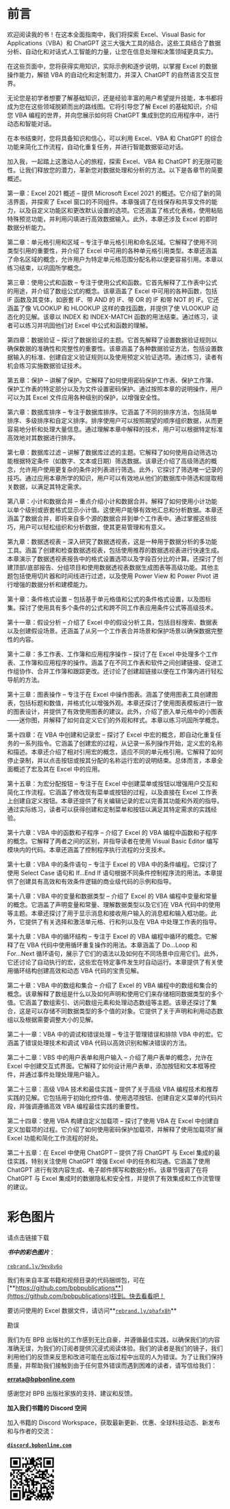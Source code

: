 # 前言

欢迎阅读我的书！在这本全面指南中，我们将探索 Excel、Visual Basic for Applications（VBA）和 ChatGPT 这三大强大工具的结合。这些工具结合了数据分析、自动化和对话式人工智能的力量，让您在信息处理和决策领域更具实力。

在这些页面中，您将获得实用知识，实际示例和逐步说明，以掌握 Excel 的数据操作能力，解锁 VBA 的自动化和定制潜力，并深入 ChatGPT 的自然语言交互世界。

无论您是初学者想要了解基础知识，还是经验丰富的用户希望提升技能，本书都将成为您在这些领域脱颖而出的路线图。它将引导您了解 Excel 的基础知识，介绍您 VBA 编程的世界，并向您展示如何将 ChatGPT 集成到您的应用程序中，进行动态和智能对话。

在本书结束时，您将具备知识和信心，可以利用 Excel、VBA 和 ChatGPT 的综合功能来简化工作流程，自动化重复任务，并进行智能数据驱动对话。

加入我，一起踏上这激动人心的旅程，探索 Excel、VBA 和 ChatGPT 的无限可能性。让我们释放您的潜力，革新您对数据处理和分析的方法。以下是各章节的简要概述。

第一章：Excel 2021 概述 – 提供 Microsoft Excel 2021 的概述。它介绍了新的简洁界面，并探索了 Excel 窗口的不同组件。本章强调了在线保存和共享文件的能力，以及自定义功能区和更改默认设置的选项。它还涵盖了格式化表格，使用粘贴特殊预览功能，并利用闪填进行高效数据输入。此外，本章还涉及 Excel 的即时数据分析能力。

第二章：单元格引用和区域 – 专注于单元格引用和命名区域。它解释了使用不同类型引用的重要性，并介绍了 Excel 中可用的各种单元格引用类型。本章还涵盖了命名区域的概念，允许用户为特定单元格范围分配名称以便更容易引用。本章以练习结束，以巩固所学概念。

第三章：使用公式和函数 – 专注于使用公式和函数。它首先解释了工作表中公式的用途，并介绍了数组公式的概念。该章涵盖了 Excel 中可用的各种函数，包括 IF 函数及其变体，如嵌套 IF、带 AND 的 IF、带 OR 的 IF 和带 NOT 的 IF。它还涵盖了像 VLOOKUP 和 HLOOKUP 这样的查找函数，并提供了使 VLOOKUP 动态化的见解。该章以 INDEX 和 INDEX-MATCH 函数的用法结束。通过练习，读者可以练习并巩固他们对 Excel 中公式和函数的理解。

第四章：数据验证 – 探讨了数据验证的主题。它首先解释了设置数据验证规则以确保数据的准确性和完整性的重要性。该章涵盖了各种数据验证方法，包括设置数据输入的标准、创建自定义验证规则以及使用预定义验证选项。通过练习，读者有机会练习实施数据验证技术。

第五章：保护 – 讲解了保护。它解释了如何使用密码保护工作表、保护工作簿、保护工作表的特定部分以及为文件设置密码保护。通过按照本章的说明操作，用户可以为其 Excel 文件应用各种级别的保护，以增强安全性。

第六章：数据库排序 – 专注于数据库排序。它涵盖了不同的排序方法，包括简单排序、多级排序和自定义排序。排序使用户可以按照期望的顺序组织数据，从而更容易地分析和处理大量信息。通过理解本章中解释的技术，用户可以根据特定标准高效地对其数据进行排序。

第七章：数据库过滤 – 讲解了数据库过滤的主题。它解释了如何使用自动筛选功能根据特定条件（如数字、文本或日期）筛选数据。该章还介绍了高级筛选的概念，允许用户使用更复杂的条件对列表进行筛选。此外，它探讨了筛选唯一记录的技巧。通过应用本章所学的知识，用户可以有效地从他们的数据库中筛选和提取相关数据，以满足其特定需求。

第八章：小计和数据合并 – 重点介绍小计和数据合并。解释了如何使用小计功能以单个级别或嵌套格式显示小计值。这使用户能够有效地汇总和分析数据。本章还涵盖了数据合并，即将来自多个源的数据合并到单个工作表中。通过掌握这些技巧，用户可以轻松组织和分析数据，使其更易管理和有意义。

第九章：数据透视表 – 深入研究了数据透视表，这是一种用于数据分析的多功能工具。涵盖了创建和检查数据透视表，包括使用推荐的数据透视表进行快速生成。本章演示了数据透视表报告中的格式设置选项以及字段百分比的计算。还探讨了创建顶部/底部报告、分组项目和使用数据透视表数据生成图表等高级功能。其他主题包括使用切片器和时间线进行过滤，以及使用 Power View 和 Power Pivot 进行增强的数据分析和建模能力。

第十章：条件格式设置 – 包括基于单元格值和公式的条件格式设置，以及图标集。探讨了使用具有多个条件的公式和跨不同工作表应用条件公式等高级技术。

第十一章：假设分析 – 介绍了 Excel 中的假设分析工具，包括目标搜索、数据表以及创建假设场景。还涵盖了从另一个工作表合并场景和保护场景以确保数据完整性的内容。

第十二章：多工作表、工作簿和应用程序操作 – 探讨了在 Excel 中处理多个工作表、工作簿和应用程序的操作。涵盖了在不同工作表和软件之间创建链接、促进工作组协作、合并工作簿和跟踪更改。还讨论了创建超链接以便在工作簿内进行轻松导航的方法。

第十三章：图表操作 – 专注于在 Excel 中操作图表。涵盖了使用图表工具创建图表，包括标题和数值，并格式化以增强外观。本章还探讨了使用图表模板进行一致的图表设计，并提供了有效使用图表的建议。此外，介绍了嵌入单元格中的小图表——迷你图，并解释了如何自定义它们的外观和样式。本章以练习巩固所学概念。

第十四章：在 VBA 中创建和记录宏 – 探讨了 Excel 中宏的概念，即自动化重复任务的一系列指令。它涵盖了创建宏的过程，从记录一系列操作开始，定义宏的名称和描述。本章还介绍了相对引用宏的概念，适应不同的单元格引用。它解释了如何停止录制，并以点击按钮或按其分配的名称运行宏的说明结束。总体而言，本章全面概述了宏及其在 Excel 中的应用。

第十五章：为宏分配按钮 – 专注于在 Excel 中创建菜单或按钮以增强用户交互和简化工作流程。它涵盖了修改现有菜单或按钮的过程，以及直接在 Excel 工作表上创建自定义按钮。本章还提供了有关编辑记录的宏以完善其功能和外观的指导。通过实际练习，读者可以获得创建和定制菜单和按钮以满足其特定需求的实践经验。

第十六章：VBA 中的函数和子程序 – 介绍了 Excel 的 VBA 编程中函数和子程序的概念。它解释了两者之间的区别，并指导读者在使用 Visual Basic Editor 编写模块内的代码。本章还涵盖了控制程序执行流程的分支技术。

第十七章：VBA 中的条件语句 – 专注于 Excel 的 VBA 中的条件编程。它探讨了使用 Select Case 语句和 If...End If 语句根据不同条件控制程序流的用法。本章提供了创建具有高效和有效条件逻辑的商业级代码的示例和指导。

第十八章：VBA 中的变量和数据类型 – 介绍了 Excel 的 VBA 编程中变量和常量的概念。它涵盖了声明变量和常量、理解数据类型以及它们在 VBA 代码中的使用等主题。本章还探讨了用于显示消息和接收用户输入的消息框和输入框功能。此外，它提供了有关选择和激活单元格、行和列以及在 VBA 中处理工作表的指导。

第十九章：VBA 中的循环结构 – 专注于 Excel 的 VBA 编程中循环的概念。它解释了在 VBA 代码中使用循环重复操作的用法。本章涵盖了 Do...Loop 和 For...Next 循环语句，展示了它们的语法以及如何在不同场景中应用它们。此外，它还讨论了自动执行的宏，这些宏在特定事件发生时自动运行。本章提供了有关使用循环结构创建高效和动态 VBA 代码的宝贵见解。

第二十章：VBA 中的数组和集合 – 介绍了 Excel 的 VBA 编程中的数组和集合的概念。该章解释了数组是什么以及如何声明和使用它们来存储相同数据类型的多个值。它涵盖了数组索引、访问数组元素和处理动态数组等主题。该章还探讨了集合，这是可以存储不同数据类型的多个值的对象。它提供了关于声明和利用动态数组以及根据需要调整大小的见解。

第二十一章：VBA 中的调试和错误处理 – 专注于管理错误和排除 VBA 中的宏。它涵盖了错误处理技术和调试 VBA 代码以高效识别和解决错误的方法。

第二十二章：VBS 中的用户表单和用户输入 – 介绍了用户表单的概念，允许在 Excel 中创建交互式界面。它解释了如何设计用户表单，添加按钮和文本框等控件，并通过事件处理处理用户输入。

第二十三章：高级 VBA 技术和最佳实践 – 提供了关于高级 VBA 编程技术和推荐实践的见解。它包括用于初始化控件值、使用选项按钮、创建自定义菜单的代码片段，并强调遵循高效 VBA 编程最佳实践的重要性。

第二十四章：使用 VBA 构建自定义加载项 – 探讨了使用 VBA 在 Excel 中创建自定义加载项的过程。它介绍了如何使用密码保护加载项，并解释了使用加载项扩展 Excel 功能和简化工作流程的好处。

第二十五章：在 Excel 中使用 ChatGPT – 提供了将 ChatGPT 与 Excel 集成的最佳实践，特别关注使用 ChatGPT 增强 Excel 中的任务和沟通。它涵盖了使用 ChatGPT 进行有效内容生成、电子邮件撰写和数据分析。该章节强调了在将 ChatGPT 与 Excel 集成时的数据隐私和安全性，并提供了有效集成和工作流管理的建议。

# 彩色图片

请点击链接下载

***书中的彩色图片***：

[`rebrand.ly/9ev8v6o`](https://rebrand.ly/9ev8v6o)

我们有来自丰富书籍和视频目录的代码捆绑包，可在[**https://github.com/bpbpublications**](https://github.com/bpbpublications)找到。快去看看吧！

要访问使用的 Excel 数据文件，请访问**[`rebrand.ly/phafx8h`](https://rebrand.ly/phafx8h)**

勘误

我们为在 BPB 出版社的工作感到无比自豪，并遵循最佳实践，以确保我们的内容准确无误，为我们的订阅者提供沉浸式阅读体验。我们的读者是我们的镜子，我们利用他们的反馈来反思和改进可能在出版过程中出现的人为错误。为了让我们保持质量，并帮助我们接触到由于任何意外错误而遇到困难的读者，请写信给我们：

**errata@bpbonline.com**

感谢您对 BPB 出版社家族的支持、建议和反馈。

**加入我们书籍的 Discord 空间**

加入书籍的 Discord Workspace，获取最新更新、优惠、全球科技动态、新发布和与作者的交流：

**[`discord.bpbonline.com`](https://discord.bpbonline.com)**

![](img/fm1.png)
